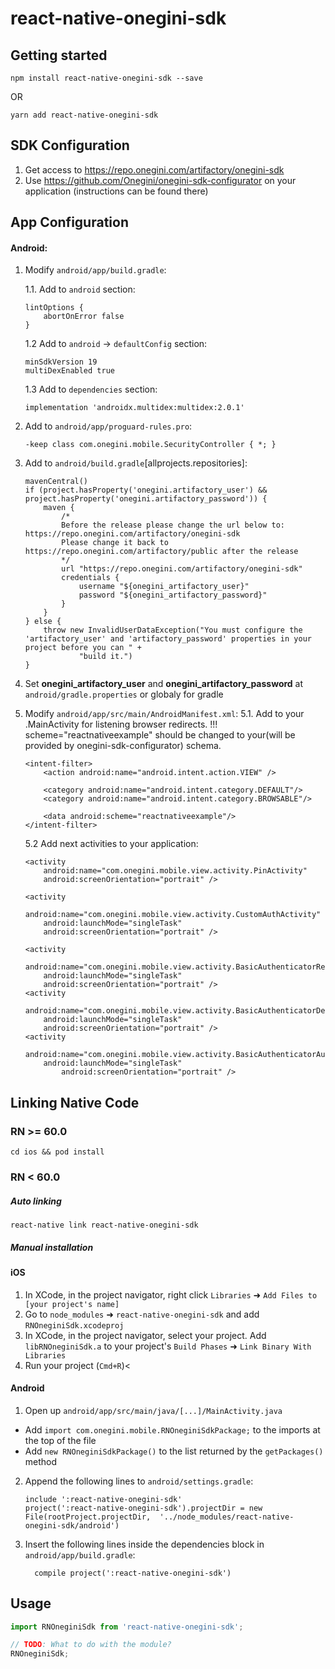 # react-native-onegini-sdk

## Getting started

`npm install react-native-onegini-sdk --save`

OR

`yarn add react-native-onegini-sdk`

## SDK Configuration

1. Get access to https://repo.onegini.com/artifactory/onegini-sdk
2. Use https://github.com/Onegini/onegini-sdk-configurator on your application (instructions can be found there)

## App Configuration

#### Android: 

1. Modify `android/app/build.gradle`:

	1.1. Add to `android` section:

  	```
    lintOptions {
        abortOnError false
    }
  	```

	1.2 Add to `android` -> `defaultConfig` section:
	
	```
	minSdkVersion 19
	multiDexEnabled true
	```

	1.3 Add to `dependencies` section:

	```
	implementation 'androidx.multidex:multidex:2.0.1'
	```

2. Add to `android/app/proguard-rules.pro`:
   	```
    -keep class com.onegini.mobile.SecurityController { *; }
  	```

3. Add to `android/build.gradle`[allprojects.repositories]: 

	```
	mavenCentral()
	if (project.hasProperty('onegini.artifactory_user') && project.hasProperty('onegini.artifactory_password')) {
		maven {
			/*
			Before the release please change the url below to: https://repo.onegini.com/artifactory/onegini-sdk
			Please change it back to https://repo.onegini.com/artifactory/public after the release
			*/
			url "https://repo.onegini.com/artifactory/onegini-sdk"
			credentials {
				username "${onegini_artifactory_user}"
				password "${onegini_artifactory_password}"
			}
		}
	} else {
		throw new InvalidUserDataException("You must configure the 'artifactory_user' and 'artifactory_password' properties in your project before you can " +
				"build it.")
	}
	```
4. Set **onegini_artifactory_user** and **onegini_artifactory_password** at `android/gradle.properties` or globaly for gradle

5. Modify `android/app/src/main/AndroidManifest.xml`:
	5.1. Add <intent-filter> to your .MainActivity for listening browser redirects. !!! scheme="reactnativeexample" should be changed to your(will be provided by onegini-sdk-configurator) schema.

	```
	<intent-filter>
		<action android:name="android.intent.action.VIEW" />

		<category android:name="android.intent.category.DEFAULT"/>
		<category android:name="android.intent.category.BROWSABLE"/>

		<data android:scheme="reactnativeexample"/>
	</intent-filter>
	```

	5.2 Add next activities to your application:

	```
	<activity
		android:name="com.onegini.mobile.view.activity.PinActivity"
		android:screenOrientation="portrait" />

	<activity
		android:name="com.onegini.mobile.view.activity.CustomAuthActivity"
		android:launchMode="singleTask"
		android:screenOrientation="portrait" />

	<activity
		android:name="com.onegini.mobile.view.activity.BasicAuthenticatorRegistrationActivity"
		android:launchMode="singleTask"
		android:screenOrientation="portrait" />
	<activity
		android:name="com.onegini.mobile.view.activity.BasicAuthenticatorDeregistrationActivity"
		android:launchMode="singleTask"
		android:screenOrientation="portrait" />
	<activity
		android:name="com.onegini.mobile.view.activity.BasicAuthenticatorAuthenticationActivity"
		android:launchMode="singleTask"
			android:screenOrientation="portrait" />
	```
		

## Linking Native Code

### RN >= 60.0

`cd ios && pod install`

### RN < 60.0

##### Auto linking

`react-native link react-native-onegini-sdk`

##### Manual installation


#### iOS

1. In XCode, in the project navigator, right click `Libraries` ➜ `Add Files to [your project's name]`
2. Go to `node_modules` ➜ `react-native-onegini-sdk` and add `RNOneginiSdk.xcodeproj`
3. In XCode, in the project navigator, select your project. Add `libRNOneginiSdk.a` to your project's `Build Phases` ➜ `Link Binary With Libraries`
4. Run your project (`Cmd+R`)<

#### Android

1. Open up `android/app/src/main/java/[...]/MainActivity.java`
  - Add `import com.onegini.mobile.RNOneginiSdkPackage;` to the imports at the top of the file
  - Add `new RNOneginiSdkPackage()` to the list returned by the `getPackages()` method
2. Append the following lines to `android/settings.gradle`:
  	```
  	include ':react-native-onegini-sdk'
  	project(':react-native-onegini-sdk').projectDir = new File(rootProject.projectDir, 	'../node_modules/react-native-onegini-sdk/android')
  	```
3. Insert the following lines inside the dependencies block in `android/app/build.gradle`:
  	```
      compile project(':react-native-onegini-sdk')
  	```


## Usage
```javascript
import RNOneginiSdk from 'react-native-onegini-sdk';

// TODO: What to do with the module?
RNOneginiSdk;
```
  